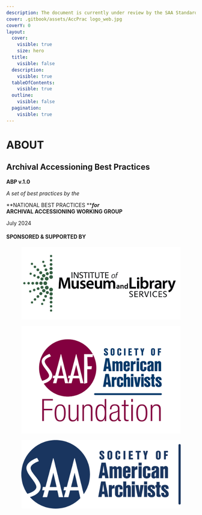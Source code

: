 ```yaml
---
description: The document is currently under review by the SAA Standards Committee.
cover: .gitbook/assets/AccPrac logo_web.jpg
coverY: 0
layout:
  cover:
    visible: true
    size: hero
  title:
    visible: false
  description:
    visible: true
  tableOfContents:
    visible: true
  outline:
    visible: false
  pagination:
    visible: true
---
```


# ABOUT

## Archival Accessioning Best Practices

**ABP v.1.0**

_A set of best practices by the_

**NATIONAL BEST PRACTICES **_**for**_ \
**ARCHIVAL ACCESSIONING WORKING GROUP**

July 2024

#### SPONSORED & SUPPORTED BY&#x20;



<div>

<figure><img src=".gitbook/assets/1.jpeg" alt="Institute of Museum and Library Services logo"><figcaption></figcaption></figure>

 

<figure><img src=".gitbook/assets/SAAF-Logo-color-transparent_2438_0.png" alt="Society of American Archivists Foundation logo" width="563"><figcaption></figcaption></figure>

 

<figure><img src=".gitbook/assets/SAAHoriz Blue.png" alt="Society of American Archivists logo" width="563"><figcaption></figcaption></figure>

</div>
